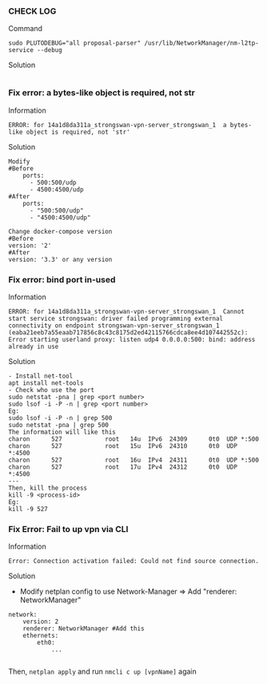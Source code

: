 ### CHECK LOG
Command
```
sudo PLUTODEBUG="all proposal-parser" /usr/lib/NetworkManager/nm-l2tp-service --debug

```
Solution
```

```
### Fix error: a bytes-like object is required, not str
Information
```
ERROR: for 14a1d8da311a_strongswan-vpn-server_strongswan_1  a bytes-like object is required, not 'str'
```
Solution
```
Modify
#Before
    ports:
      - 500:500/udp
      - 4500:4500/udp
#After
    ports:
      - "500:500/udp"
      - "4500:4500/udp"
```
```
Change docker-compose version
#Before
version: '2'
#After
version: '3.3' or any version
```
### Fix error: bind port in-used
Information
```
ERROR: for 14a1d8da311a_strongswan-vpn-server_strongswan_1  Cannot start service strongswan: driver failed programming external connectivity on endpoint strongswan-vpn-server_strongswan_1 (eaba21eeb7a55eaab717856c8c43c8175d2ed42115766cdca8ee4d107442552c): Error starting userland proxy: listen udp4 0.0.0.0:500: bind: address already in use
```
Solution
```
- Install net-tool
apt install net-tools
- Check who use the port
sudo netstat -pna | grep <port number>
sudo lsof -i -P -n | grep <port number>
Eg:
sudo lsof -i -P -n | grep 500
sudo netstat -pna | grep 500
The information will like this
charon      527            root   14u  IPv6  24309      0t0  UDP *:500 
charon      527            root   15u  IPv6  24310      0t0  UDP *:4500 
charon      527            root   16u  IPv4  24311      0t0  UDP *:500 
charon      527            root   17u  IPv4  24312      0t0  UDP *:4500
---
Then, kill the process
kill -9 <process-id>
Eg:
kill -9 527
```
### Fix Error: Fail to up vpn via CLI
Information
```
Error: Connection activation failed: Could not find source connection.
```
Solution

- Modify netplan config to use Network-Manager => Add "renderer: NetworkManager"
```
network:
    version: 2
    renderer: NetworkManager #Add this
    ethernets:
        eth0:
            ...
    
```
Then, ```netplan apply``` and run ```nmcli c up [vpnName]``` again